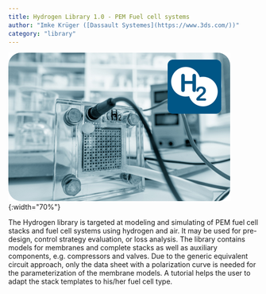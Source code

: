 ```yaml
---
title: Hydrogen Library 1.0 - PEM Fuel cell systems 
author: "Imke Krüger ([Dassault Systemes](https://www.3ds.com/))"
category: "library"
---
```


![](Hydrogen-image.png){:width="70%"}

The Hydrogen library is targeted at modeling and simulating of PEM fuel cell stacks and
fuel cell systems using hydrogen and air. It may be used for pre-design, control strategy
evaluation, or loss analysis. The library contains models for membranes and complete stacks
as well as auxiliary components, e.g. compressors and valves.
Due to the generic equivalent circuit approach, only the data sheet with a polarization curve
is needed for the parameterization of the membrane models. A tutorial helps the user to
adapt the stack templates to his/her fuel cell type.
